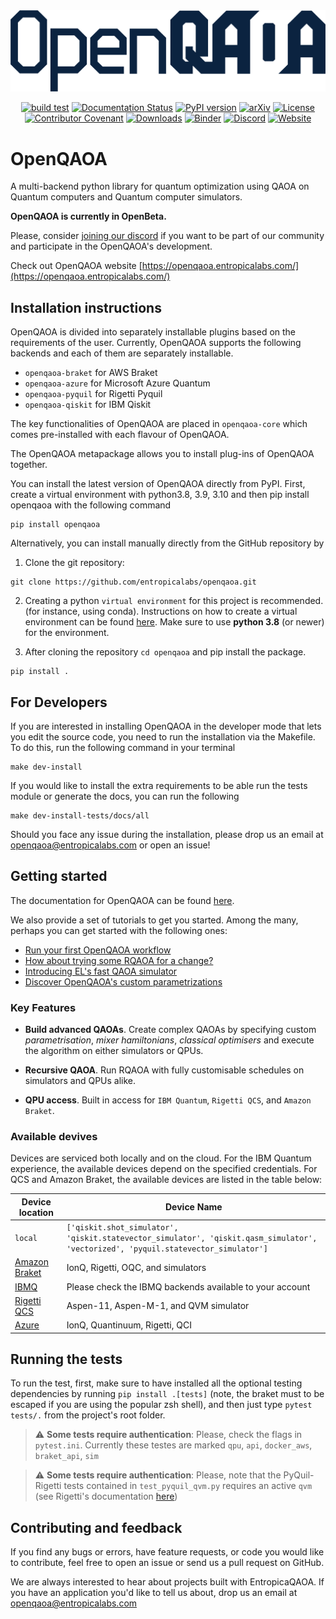 <div align="center">

<picture>
  <source media="(prefers-color-scheme: dark)" srcset="https://github.com/entropicalabs/openqaoa/blob/main/.github/images/openqaoa_logo_offW.png" width="650">
  <img alt="OpenQAOA" src="https://github.com/entropicalabs/openqaoa/blob/main/.github/images/openqaoa_logo.png" width="650">
</picture>

  [![build test](https://github.com/entropicalabs/openqaoa/actions/workflows/test_main_linux.yml/badge.svg)](https://github.com/entropicalabs/openqaoa/actions/workflows/test_main_linux.yml)<!-- Tests (GitHub actions) -->
  [![Documentation Status](https://readthedocs.org/projects/el-openqaoa/badge/?version=latest)](https://el-openqaoa.readthedocs.io/en/latest/?badge=latest) <!-- Readthedocs -->
  [![PyPI version](https://badge.fury.io/py/openqaoa.svg)](https://badge.fury.io/py/openqaoa) <!-- PyPI -->
  [![arXiv](https://img.shields.io/badge/arXiv-2210.08695-<COLOR>.svg)](https://arxiv.org/abs/2210.08695) <!-- arXiv -->
  [![License](https://img.shields.io/pypi/l/openqaoa)](LICENSE.md)<!-- License -->
  [![Contributor Covenant](https://img.shields.io/badge/Contributor%20Covenant-2.1-4baaaa.svg)](CODE_OF_CONDUCT.md)<!-- Covenant Code of conduct -->
  [![Downloads](https://pepy.tech/badge/openqaoa)](https://pepy.tech/project/openqaoa)
  [![Binder](https://mybinder.org/badge_logo.svg)](https://mybinder.org/v2/gh/entropicalabs/openqaoa.git/main?labpath=%2Fexamples)
  [![Discord](https://img.shields.io/discord/991258119525122058)](https://discord.gg/ana76wkKBd)
  [![Website](https://img.shields.io/badge/OpenQAOA-Website-blueviolet)](https://openqaoa.entropicalabs.com/) 
</div>

# OpenQAOA

A multi-backend python library for quantum optimization using QAOA on Quantum computers and Quantum computer simulators.

**OpenQAOA is currently in OpenBeta.**

Please, consider [joining our discord](https://discord.gg/ana76wkKBd) if you want to be part of our community and participate in the OpenQAOA's development. 

Check out OpenQAOA website [https://openqaoa.entropicalabs.com/](https://openqaoa.entropicalabs.com/)

## Installation instructions

OpenQAOA is divided into separately installable plugins based on the requirements of the user. Currently, OpenQAOA supports the following backends and each of them are separately installable.
- `openqaoa-braket` for AWS Braket
- `openqaoa-azure` for Microsoft Azure Quantum
- `openqaoa-pyquil` for Rigetti Pyquil
- `openqaoa-qiskit` for IBM Qiskit

The key functionalities of OpenQAOA are placed in `openqaoa-core` which comes pre-installed with each flavour of OpenQAOA.

The OpenQAOA metapackage allows you to install plug-ins of OpenQAOA together. 

You can install the latest version of OpenQAOA directly from PyPI. First, create a virtual environment with python3.8, 3.9, 3.10 and then pip install openqaoa with the following command

```
pip install openqaoa
```

Alternatively, you can install manually directly from the GitHub repository by

1. Clone the git repository:

```
git clone https://github.com/entropicalabs/openqaoa.git
```

2. Creating a python `virtual environment` for this project is recommended. (for instance, using conda). Instructions on how to create a virtual environment can be found [here](https://conda.io/projects/conda/en/latest/user-guide/tasks/manage-environments.html#creating-an-environment-with-commands). Make sure to use **python 3.8** (or newer) for the environment.

3. After cloning the repository `cd openqaoa` and pip install the package. 

```
pip install .
```

## For Developers

If you are interested in installing OpenQAOA in the developer mode that lets you edit the source code, you need to run the installation via the Makefile. To do this, run the following command in your terminal

```
make dev-install
```

If you would like to install the extra requirements to be able run the tests module or generate the docs, you can run the following

```
make dev-install-tests/docs/all
```

Should you face any issue during the installation, please drop us an email at openqaoa@entropicalabs.com or open an issue!

## Getting started

The documentation for OpenQAOA can be found [here](https://el-openqaoa.readthedocs.io/en/latest/).

We also provide a set of tutorials to get you started. Among the many, perhaps you can get started with the following ones:

- [Run your first OpenQAOA workflow](https://el-openqaoa.readthedocs.io/en/latest/notebooks/01_workflows_example.html)
- [How about trying some RQAOA for a change?](https://el-openqaoa.readthedocs.io/en/latest/notebooks/09_RQAOA_example.html)
- [Introducing EL's fast QAOA simulator](https://el-openqaoa.readthedocs.io/en/latest/notebooks/06_fast_qaoa_simulator.html)
- [Discover OpenQAOA's custom parametrizations](https://el-openqaoa.readthedocs.io/en/latest/notebooks/05_advanced_parameterization.html)

### Key Features

- **Build advanced QAOAs**. Create complex QAOAs by specifying custom _parametrisation_, _mixer hamiltonians_, _classical optimisers_ and execute the algorithm on either simulators or QPUs.

- **Recursive QAOA**. Run RQAOA with fully customisable schedules on simulators and QPUs alike. 

- **QPU access**. Built in access for `IBM Quantum`, `Rigetti QCS`, and `Amazon Braket`.


### Available devives 

Devices are serviced both locally and on the cloud. For the IBM Quantum experience, the available devices depend on the specified credentials. For QCS and Amazon Braket, the available devices are listed in the table below:

| Device location  | Device Name |
| ------------- | ------------- |
| `local`  | `['qiskit.shot_simulator', 'qiskit.statevector_simulator', 'qiskit.qasm_simulator', 'vectorized', 'pyquil.statevector_simulator']`  |
| [Amazon Braket](https://docs.aws.amazon.com/braket/latest/developerguide/braket-devices.html)    | IonQ, Rigetti, OQC, and simulators |
| [IBMQ](https://quantum-computing.ibm.com/)    | Please check the IBMQ backends available to your account |
| [Rigetti QCS](https://qcs.rigetti.com/sign-in)     | Aspen-11, Aspen-M-1, and QVM simulator |
| [Azure](https://azure.microsoft.com/en-us/products/quantum) | IonQ, Quantinuum, Rigetti, QCI |


## Running the tests

To run the test, first, make sure to have installed all the optional testing dependencies by running `pip install .[tests]` (note, the braket must to be escaped if you are using the popular zsh shell), and then just type `pytest tests/.` from the project's root folder.

> :warning: **Some tests require authentication**: Please, check the flags in `pytest.ini`. Currently these testes are marked `qpu`, `api`, `docker_aws`, `braket_api`, `sim`

> :warning: **Some tests require authentication**: Please, note that the PyQuil-Rigetti tests contained in `test_pyquil_qvm.py` requires an active `qvm` (see Rigetti's documentation [here](https://pyquil-docs.rigetti.com/en/v3.1.0/qvm.html))
     
## Contributing and feedback

If you find any bugs or errors, have feature requests, or code you would like to contribute, feel free to open an issue or send us a pull request on GitHub.

We are always interested to hear about projects built with EntropicaQAOA. If you have an application you'd like to tell us about, drop us an email at [openqaoa@entropicalabs.com](mailto:openqaoa@entropicalabs.com)
